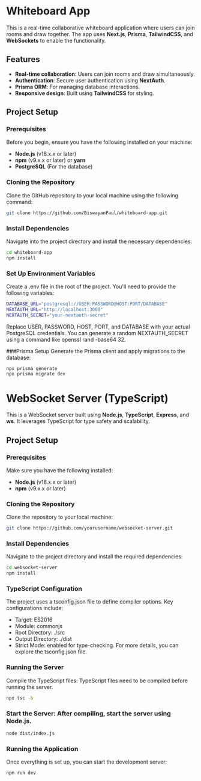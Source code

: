 
# Whiteboard App

This is a real-time collaborative whiteboard application where users can join rooms and draw together. The app uses **Next.js**, **Prisma**, **TailwindCSS**, and **WebSockets** to enable the functionality.

## Features
- **Real-time collaboration**: Users can join rooms and draw simultaneously.
- **Authentication**: Secure user authentication using **NextAuth**.
- **Prisma ORM**: For managing database interactions.
- **Responsive design**: Built using **TailwindCSS** for styling.

## Project Setup

### Prerequisites

Before you begin, ensure you have the following installed on your machine:

- **Node.js** (v18.x.x or later)
- **npm** (v9.x.x or later) or **yarn**
- **PostgreSQL** (For the database)

### Cloning the Repository

Clone the GitHub repository to your local machine using the following command:

```bash
git clone https://github.com/BiswayanPaul/whiteboard-app.git
```
### Install Dependencies
Navigate into the project directory and install the necessary dependencies:
```bash
cd whiteboard-app
npm install
```

### Set Up Environment Variables
Create a .env file in the root of the project. You'll need to provide the following variables:
```bash
DATABASE_URL="postgresql://USER:PASSWORD@HOST:PORT/DATABASE"
NEXTAUTH_URL="http://localhost:3000"
NEXTAUTH_SECRET="your-nextauth-secret"
```

Replace USER, PASSWORD, HOST, PORT, and DATABASE with your actual PostgreSQL credentials.
You can generate a random NEXTAUTH_SECRET using a command like openssl rand -base64 32.


###Prisma Setup
Generate the Prisma client and apply migrations to the database:

```bash
npx prisma generate
npx prisma migrate dev
```


# WebSocket Server (TypeScript)

This is a WebSocket server built using **Node.js**, **TypeScript**, **Express**, and **ws**. It leverages TypeScript for type safety and scalability.

## Project Setup

### Prerequisites

Make sure you have the following installed:

- **Node.js** (v18.x.x or later)
- **npm** (v9.x.x or later)

### Cloning the Repository

Clone the repository to your local machine:

```bash
git clone https://github.com/yourusername/websocket-server.git
```

### Install Dependencies
Navigate to the project directory and install the required dependencies:

```bash
cd websocket-server
npm install
```

### TypeScript Configuration
The project uses a tsconfig.json file to define compiler options. Key configurations include:

- Target: ES2016
- Module: commonjs
- Root Directory: ./src
- Output Directory: ./dist
- Strict Mode: enabled for type-checking.
For more details, you can explore the tsconfig.json file.

### Running the Server
Compile the TypeScript files: TypeScript files need to be compiled before running the server.

```bash
npx tsc -b
```

### Start the Server: After compiling, start the server using Node.js.

```bash
node dist/index.js
```

### Running the Application
Once everything is set up, you can start the development server:

```bash
npm run dev
```
